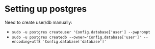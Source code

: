 # Setting up postgres

Need to create user/db manually:
* `sudo -u postgres createuser 'Config.database['user'] --pwprompt`
* `sudo -u postgres createdb --owner='Config.database['user']' --encoding=utf8 'Config.database['database']'`
